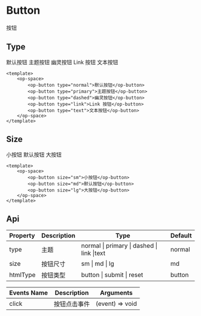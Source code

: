 # Button

按钮

## Type

<op-space>
    <op-button type="normal">默认按钮</op-button>
    <op-button type="primary">主题按钮</op-button>
    <op-button type="dashed">幽灵按钮</op-button>
    <op-button type="link">Link 按钮</op-button>
    <op-button type="text">文本按钮</op-button>
</op-space>

```vue
<template>
    <op-space>
        <op-button type="normal">默认按钮</op-button>
        <op-button type="primary">主题按钮</op-button>
        <op-button type="dashed">幽灵按钮</op-button>
        <op-button type="link">Link 按钮</op-button>
        <op-button type="text">文本按钮</op-button>
    </op-space>
</template>
```

## Size

<op-space>
    <op-button size="sm">小按钮</op-button>
    <op-button size="md">默认按钮</op-button>
    <op-button size="lg">大按钮</op-button>
</op-space>

```vue
<template>
    <op-space>
        <op-button size="sm">小按钮</op-button>
        <op-button size="md">默认按钮</op-button>
        <op-button size="lg">大按钮</op-button>
    </op-space>
</template>
```

## Api

| Property | Description | Type                                       | Default |
| :------- | ----------- | ------------------------------------------ | ------- |
| type     | 主题        | normal \| primary \| dashed \| link \|text | normal  |
| size     | 按钮尺寸    | sm \| md \| lg                             | md      |
| htmlType | 按钮类型    | button \| submit \| reset                  | button  |


| Events Name | Description  | Arguments       |
| ----------- | ------------ | --------------- |
| click       | 按钮点击事件 | (event) => void |


